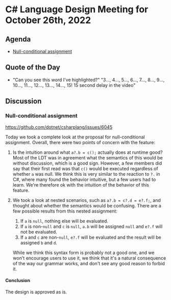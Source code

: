 # C# Language Design Meeting for October 26th, 2022

## Agenda

- [Null-conditional assignment](#null-conditional-assignment)

## Quote of the Day

- "Can you see this word I've highlighted?" "3..., 4..., 5..., 6..., 7..., 8..., 9..., 10..., 11..., 12..., 13..., 14..., 15! 15 second delay in the video"

## Discussion

### Null-conditional assignment

https://github.com/dotnet/csharplang/issues/6045

Today we took a complete look at the proposal for null-conditional assignment. Overall, there were two points of concern with the feature:

1. Is the intuition around what `a?.b = c();` actually does at runtime good? Most of the LDT was in agreement what the semantics of this would be without
   discussion, which is a good sign. However, a few members did say that their first read was that `c()` would be executed regardless of whether `a` was null.
   We think this is very similar to the reaction to `?.` in C#, where many found the behavior intuitive, but a few users had to learn. We're therefore ok with
   the intuition of the behavior of this feature.
2. We took a look at nested scenarios, such as `a?.b = c?.d = e?.f;`, and thought about whether the semantics would be confusing. There are a few possible
   results from this nested assignment:
    1. If `a` is `null`, nothing else will be evaluated.
    2. If `a` is non-`null` and `c` is `null`, `a.b` will be assigned `null` and `e?.f` will not be evaluated.
    3. If `a` and `c` are non-`null`, `e?.f` will be evaluated and the result will be assigned `b` and `d`.

   While we think this syntax form is probably not a good one, and we won't encourage users to use it, we think that it's a natural consequence of the way our
   grammar works, and don't see any good reason to forbid it.

#### Conclusion

The design is approved as is.
